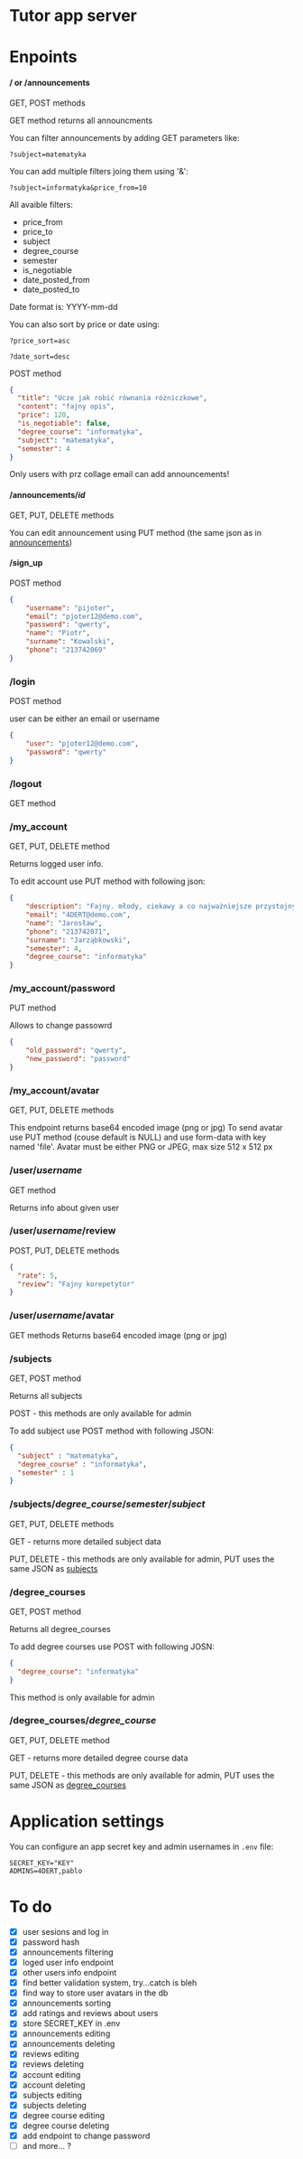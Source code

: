 # Tutor app server

# Enpoints
#### / or /announcements
GET, POST methods

GET method returns all announcments

You can filter announcements by adding GET parameters like:
```
?subject=matematyka
```
You can add multiple filters joing them using '&':
```
?subject=informatyka&price_from=10
```

All avaible filters:
 - price_from
 - price_to
 - subject
 - degree_course
 - semester
 - is_negotiable
 - date_posted_from
 - date_posted_to

Date format is: YYYY-mm-dd

You can also sort by price or date using:
```
?price_sort=asc
```
```
?date_sort=desc
```

POST method
```json
{
  "title": "Ucze jak robić równania różniczkowe",
  "content": "fajny opis",
  "price": 120,
  "is_negotiable": false,
  "degree_course": "informatyka",
  "subject": "matematyka",
  "semester": 4
}
```
Only users with prz collage email can add announcements!

#### /announcements/*id*
GET, PUT, DELETE methods

You can edit announcement using PUT method (the same json as in [announcements](#or-announcements))

#### /sign_up
POST method
```json
{
    "username": "pijoter",
    "email": "pjoter12@demo.com",
    "password": "qwerty",
    "name": "Piotr",
    "surname": "Kowalski",
    "phone": "213742069"
}
```

### /login
POST method

user can be either an email or username
```json
{
    "user": "pjoter12@demo.com",
    "password": "qwerty"
}
```

### /logout
GET method

### /my_account  
GET, PUT, DELETE method

Returns logged user info.

To edit account use PUT method with following json:
```json
{
    "description": "Fajny. młody, ciekawy a co najważniejsze przystojny chłopak",
    "email": "4DERT@demo.com",
    "name": "Jarosław",
    "phone": "213742071",
    "surname": "Jarząbkowski",
    "semester": 4,
    "degree_course": "informatyka"
}
```

### /my_account/password
PUT method

Allows to change passowrd
```json
{
    "old_password": "qwerty",
    "new_password": "password"
}
```

### /my_account/avatar
GET, PUT, DELETE methods

This endpoint returns base64 encoded image (png or jpg)
To send avatar use PUT method (couse default is NULL) and use form-data with key named 'file'.
Avatar must be either PNG or JPEG, max size 512 x 512 px

### /user/*username*
GET method

Returns info about given user


### /user/*username*/review
POST, PUT, DELETE methods
```json
{
  "rate": 5,
  "review": "Fajny korepetytor"
}
```

### /user/*username*/avatar
GET methods
Returns base64 encoded image (png or jpg)

### /subjects
GET, POST method

Returns all subjects

POST - this methods are only available for admin

To add subject use POST method with following JSON:
```json
{
  "subject" : "matematyka",
  "degree_course" : "informatyka",
  "semester" : 1
}
```

### /subjects/*degree_course*/*semester*/*subject*
GET, PUT, DELETE methods

GET - returns more detailed subject data

PUT, DELETE - this methods are only available for admin, PUT uses the same JSON as [subjects](#subjects)

### /degree_courses
GET, POST method

Returns all degree_courses

To add degree courses use POST with following JOSN:
```json
{
  "degree_course": "informatyka"
}
```
This method is only available for admin

### /degree_courses/*degree_course*
GET, PUT, DELETE method

GET - returns more detailed degree course data

PUT, DELETE - this methods are only available for admin, PUT uses the same JSON as [degree_courses](#degree_courses)

# Application settings
You can configure an app secret key and admin usernames in `.env` file:
```.env
SECRET_KEY="KEY"
ADMINS=4DERT,pablo
```

# To do
 - [x] user sesions and log in
 - [x] password hash
 - [x] announcements filtering
 - [x] loged user info endpoint
 - [x] other users info endpoint
 - [x] find better validation system, try...catch is bleh
 - [x] find way to store user avatars in the db
 - [x] announcements sorting
 - [x] add ratings and reviews about users
 - [x] store SECRET_KEY in .env
 - [x] announcements editing
 - [x] announcements deleting
 - [x] reviews editing
 - [x] reviews deleting
 - [x] account editing
 - [x] account deleting
 - [x] subjects editing
 - [x] subjects deleting
 - [x] degree course editing
 - [x] degree course deleting
 - [x] add endpoint to change password
 - [ ] and more... ?
